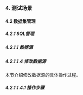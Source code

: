 ### 4. 测试场景

#### 4.2 数据集管理

##### 4.2.1 SQL管理

##### 4.2.1.1 数据源

##### 4.2.1.1.4 修改数据源

本节介绍修改数据源的具体操作过程。

##### 4.2.1.1.4.1 操作步骤
